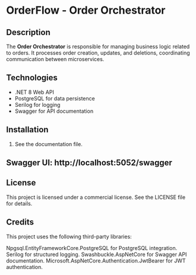 # OrderFlow - Order Orchestrator

## Description

The **Order Orchestrator** is responsible for managing business logic related to orders. It processes order creation, updates, and deletions, coordinating communication between microservices.

## Technologies

- .NET 8 Web API
- PostgreSQL for data persistence
- Serilog for logging
- Swagger for API documentation

## Installation

1. See the documentation file.

## Swagger UI: http://localhost:5052/swagger

## License

This project is licensed under a commercial license. See the LICENSE file for details.

## Credits

This project uses the following third-party libraries:

Npgsql.EntityFrameworkCore.PostgreSQL for PostgreSQL integration.
Serilog for structured logging.
Swashbuckle.AspNetCore for Swagger API documentation.
Microsoft.AspNetCore.Authentication.JwtBearer for JWT authentication.
